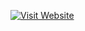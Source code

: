 

[![Visit Website](https://img.shields.io/badge/Visit%20Website-blue)](https://portfolio-site-three-olive.vercel.app/)

